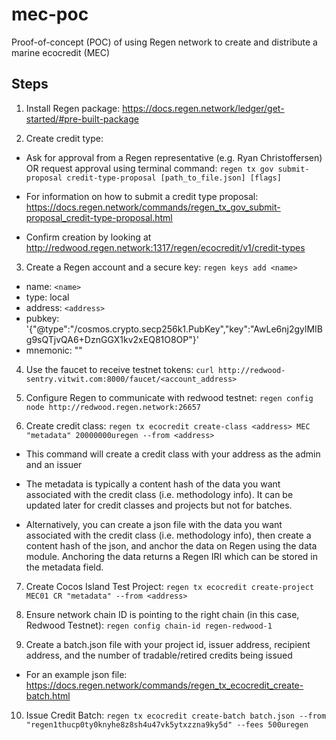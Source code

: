 # mec-poc

Proof-of-concept (POC) of using Regen network to create and distribute a marine ecocredit (MEC)

## Steps

1. Install Regen package: https://docs.regen.network/ledger/get-started/#pre-built-package

2. Create credit type:

  - Ask for approval from a Regen representative (e.g. Ryan Christoffersen) OR request approval using terminal command: `regen tx gov submit-proposal credit-type-proposal [path_to_file.json] [flags]`

  - For information on how to submit a credit type proposal: https://docs.regen.network/commands/regen_tx_gov_submit-proposal_credit-type-proposal.html

  - Confirm creation by looking at http://redwood.regen.network:1317/regen/ecocredit/v1/credit-types

3. Create a Regen account and a secure key: `regen keys add <name>`

  - name: `<name>`
  - type: local
  - address: `<address>`
  - pubkey: '{"@type":"/cosmos.crypto.secp256k1.PubKey","key":"AwLe6nj2gylMIBg9sQTjvQA6+DznGGX1kv2xEQ81O8OP"}'
  - mnemonic: ""

4. Use the faucet to receive testnet tokens: `curl http://redwood-sentry.vitwit.com:8000/faucet/<account_address>`
  
5. Configure Regen to communicate with redwood testnet: `regen config node http://redwood.regen.network:26657`
  
6. Create credit class: `regen tx ecocredit create-class <address> MEC "metadata" 20000000uregen --from <address>`
  
  - This command will create a credit class with your address as the admin and an issuer
  
  - The metadata is typically a content hash of the data you want associated with the credit class (i.e. methodology info). It can be updated later       for credit classes and projects but not for batches.

  - Alternatively, you can create a json file with the data you want associated with the credit class (i.e. methodology info), then create a content hash       of the json, and anchor the data on Regen using the data module. Anchoring the data returns a Regen IRI which can be stored in the metadata field.

7. Create Cocos Island Test Project: `regen tx ecocredit create-project MEC01 CR "metadata" --from <address>`
  
8. Ensure network chain ID is pointing to the right chain (in this case, Redwood Testnet): `regen config chain-id regen-redwood-1`

9. Create a batch.json file with your project id, issuer address, recipient address, and the number of tradable/retired credits being issued
  - For an example json file: https://docs.regen.network/commands/regen_tx_ecocredit_create-batch.html

10. Issue Credit Batch: `regen tx ecocredit create-batch batch.json --from "regen1thucp0ty0knyhe8z8sh4u47vk5ytxzzna9ky5d" --fees 500uregen`




